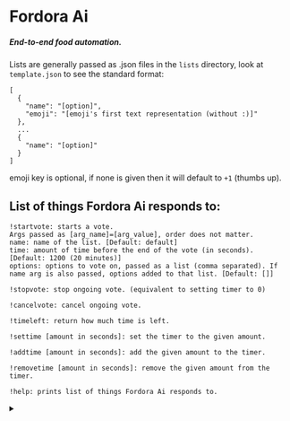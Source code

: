 # Fordora Ai
##### End-to-end food automation.

Lists are generally passed as .json files in the `lists` directory, look at `template.json` to see the standard format:

    [
      {
        "name": "[option]",
        "emoji": "[emoji's first text representation (without :)]"
      },
      ...
      {
        "name": "[option]"
      }
    ]

emoji key is optional, if none is given then it will default to `+1` (thumbs up).


## List of things Fordora Ai responds to:
```
!startvote: starts a vote.
Args passed as [arg_name]=[arg_value], order does not matter.
name: name of the list. [Default: default]
time: amount of time before the end of the vote (in seconds). [Default: 1200 (20 minutes)]
options: options to vote on, passed as a list (comma separated). If name arg is also passed, options added to that list. [Default: []]

!stopvote: stop ongoing vote. (equivalent to setting timer to 0)

!cancelvote: cancel ongoing vote.

!timeleft: return how much time is left.

!settime [amount in seconds]: set the timer to the given amount.

!addtime [amount in seconds]: add the given amount to the timer.

!removetime [amount in seconds]: remove the given amount from the timer.

!help: prints list of things Fordora Ai responds to.
```





<details><summary></summary>
Additional !startvote args: 

pr073c73d; makes it so only the person who started the vote can use commands, except for !timeleft (and !help).

no-ping; Fordora Ai does not ping @everyone at the start of the vote.
</details>
